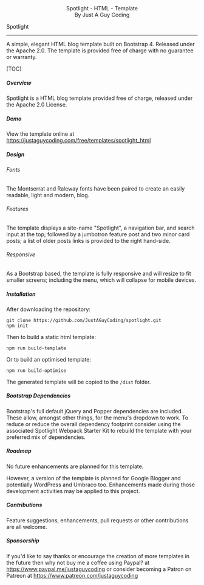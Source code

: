 



<center>Spotlight - HTML - Template
</br>By Just A Guy Coding</center>

Spotlight

------

A simple, elegant HTML blog template built on Bootstrap 4. Released under the Apache 2.0. The template is provided free of charge with no guarantee or warranty.

[TOC]

##### Overview

Spotlight is a HTML blog template provided free of charge, released under the Apache 2.0 License.

##### Demo

View the template online at https://justaguycoding.com/free/templates/spotlight_html

##### Design 

###### Fonts

The Montserrat and Raleway fonts have been paired to create an easily readable, light and modern, blog.

###### Features

The template displays a site-name "Spotlight", a navigation bar, and search input at the top; followed by a jumbotron feature post and two minor card posts; a list of older posts links is provided to the right hand-side.

###### Responsive

As a Bootstrap based, the template is fully responsive and will resize to fit smaller screens; including the menu, which will collapse for mobile devices.

##### Installation

After downloading the repository:

```
git clone https://github.com/JustAGuyCoding/spotlight.git
npm init
```

Then to build a static html template:

```
npm run build-template
```

Or to build an optimised template:

```
npm run build-optimise
```

The generated template will be copied to the `/dist` folder.

##### Bootstrap Dependencies

Bootstrap's full default jQuery and Popper dependencies are included. These allow, amongst other things, for the menu's dropdown to work. To reduce or reduce the overall dependency footprint consider using the associated Spotlight Webpack Starter Kit to rebuild the template with your preferred mix of dependencies.

##### Roadmap

No future enhancements are planned for this template.

However, a version of the template is planned for Google Blogger and potentially WordPress and Umbraco too. Enhancements made during those development activities may be applied to this project.

##### Contributions

Feature suggestions, enhancements, pull requests or other contributions are all welcome.

##### Sponsorship

If you'd  like to say thanks or encourage the creation of more templates in the future then why not buy me a coffee using Paypal? at <a href="https://www.paypal.me/justaguycoding">https://www.paypal.me/justaguycoding</a> or consider becoming a Patron on Patreon at <a href="https://www.patreon.com/justaguycoding">https://www.patreon.com/justaguycoding</a>

